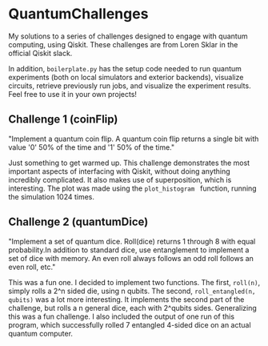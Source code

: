 # QuantumChallenges
My solutions to a series of challenges designed to engage with quantum computing, using Qiskit. These challenges are from Loren Sklar in the official Qiskit slack.

In addition, `boilerplate.py` has the setup code needed to run quantum experiments (both on local simulators and exterior backends), visualize circuits, retrieve previously run jobs, and visualize the experiment results. Feel free to use it in your own projects!

## Challenge 1 (coinFlip)
"Implement a quantum coin flip. A quantum coin flip returns a single bit with value '0' 50% of the time and '1' 50% of the time."

Just something to get warmed up. This challenge demonstrates the most important aspects of interfacing with Qiskit, without doing anything incredibly complicated. It also makes use of superposition, which is interesting. The plot was made using the `plot_histogram ` function, running the simulation 1024 times.

## Challenge 2 (quantumDice)
"Implement a set of quantum dice. Roll(dice) returns 1 through 8 with equal probability.In addition to standard dice, use entanglement to implement a set of dice with memory. An even roll always follows an odd roll follows an even roll, etc."

This was a fun one. I decided to implement two functions. The first, `roll(n)`, simply rolls a 2^n sided die, using n qubits. The second, `roll_entangled(n, qubits)` was a lot more interesting. It implements the second part of the challenge, but rolls a n general dice, each with 2^qubits sides. Generalizing this was a fun challenge. I also included the output of one run of this program, which successfully rolled 7 entangled 4-sided dice on an actual quantum computer.

